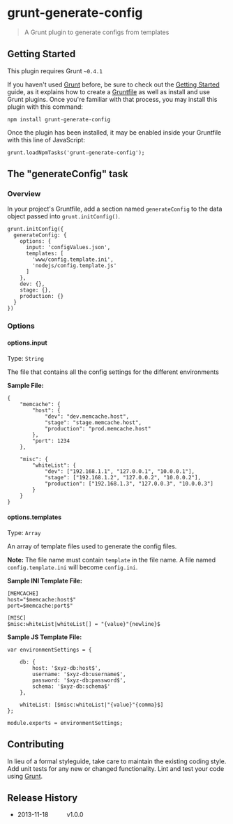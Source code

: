 # grunt-generate-config

> A Grunt plugin to generate configs from templates

## Getting Started
This plugin requires Grunt `~0.4.1`

If you haven't used [Grunt](http://gruntjs.com/) before, be sure to check out the [Getting Started](http://gruntjs.com/getting-started) guide, as it explains how to create a [Gruntfile](http://gruntjs.com/sample-gruntfile) as well as install and use Grunt plugins. Once you're familiar with that process, you may install this plugin with this command:

```
npm install grunt-generate-config
```

Once the plugin has been installed, it may be enabled inside your Gruntfile with this line of JavaScript:

```
grunt.loadNpmTasks('grunt-generate-config');
```

## The "generateConfig" task

### Overview
In your project's Gruntfile, add a section named `generateConfig` to the data object passed into `grunt.initConfig()`.

```
grunt.initConfig({
  generateConfig: {
    options: {
      input: 'configValues.json',
      templates: [
      	'www/config.template.ini',
      	'nodejs/config.template.js'
      ]
    },
    dev: {},
    stage: {},
    production: {}
  }
})
```

### Options

#### options.input
Type: `String`

The file that contains all the config settings for the different environments

__Sample File:__

```
{
	"memcache": {
		"host": {
			"dev": "dev.memcache.host",
			"stage": "stage.memcache.host",
			"production": "prod.memcache.host"
		},
		"port": 1234
	},

	"misc": {
		"whiteList": {
			"dev": ["192.168.1.1", "127.0.0.1", "10.0.0.1"],
			"stage": ["192.168.1.2", "127.0.0.2", "10.0.0.2"],
			"production": ["192.168.1.3", "127.0.0.3", "10.0.0.3"]
		}
	}
}
```

#### options.templates
Type: `Array`

An array of template files used to generate the config files.

**Note:** The file name must contain `template` in the file name.  A file named `config.template.ini` will become `config.ini`.

__Sample INI Template File:__

```
[MEMCACHE]
host="$memcache:host$"
port=$memcache:port$"

[MISC]
$misc:whiteList|whiteList[] = "{value}"{newline}$
```

__Sample JS Template File:__

```
var environmentSettings = {

	db: {
		host: '$xyz-db:host$',
		username: '$xyz-db:username$',
		password: '$xyz-db:password$',
		schema: '$xyz-db:schema$'
	},

	whiteList: [$misc:whiteList|"{value}"{comma}$]
};

module.exports = environmentSettings;
```

## Contributing
In lieu of a formal styleguide, take care to maintain the existing coding style. Add unit tests for any new or changed functionality. Lint and test your code using [Grunt](http://gruntjs.com/).

## Release History

 * 2013-11-18   v1.0.0
